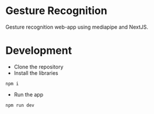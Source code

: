 # Gesture Recognition

Gesture recognition web-app using mediapipe and NextJS.

# Development

-  Clone the repository
-  Install the libraries

```
npm i
```

- Run the app

```
npm run dev
```

